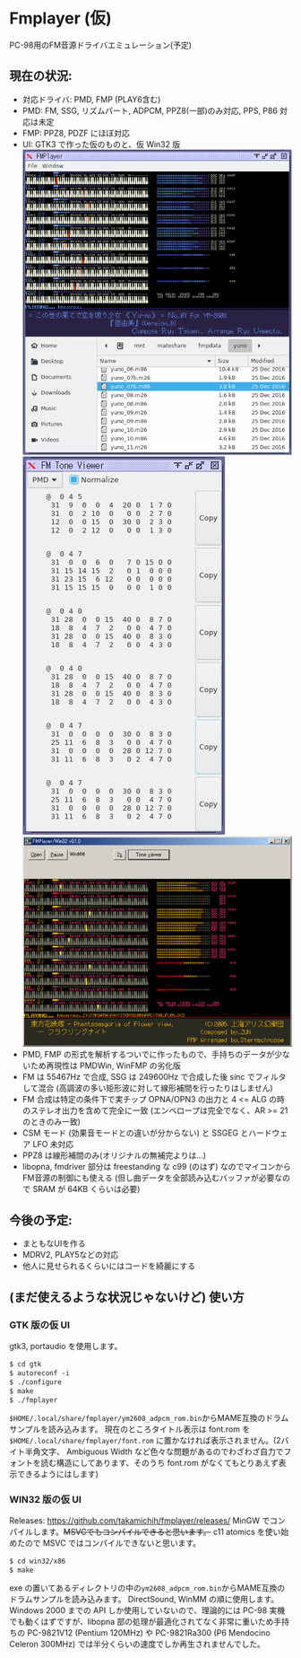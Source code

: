 # Fmplayer (仮)
PC-98用のFM音源ドライバエミュレーション(予定)

## 現在の状況:
* 対応ドライバ: PMD, FMP (PLAY6含む)
* PMD: FM, SSG, リズムパート, ADPCM, PPZ8(一部)のみ対応, PPS, P86 対応は未定
* FMP: PPZ8, PDZF にほぼ対応
* UI: GTK3 で作った仮のものと、仮 Win32 版
![gtk screenshot](/img/screenshot_gtk.png?raw=true)
![gtk toneviewer screenshot](/img/screenshot_gtk.toneview.png?raw=true)
![w2k screenshot](/img/screenshotw2k.png?raw=true)
* PMD, FMP の形式を解析するついでに作ったもので、手持ちのデータが少ないため再現性は PMDWin, WinFMP の劣化版
* FM は 55467Hz で合成, SSG は 249600Hz で合成した後 sinc でフィルタして混合 (高調波の多い矩形波に対して線形補間を行ったりはしません)
* FM 合成は特定の条件下で実チップ OPNA/OPN3 の出力と 4 <= ALG の時のステレオ出力を含めて完全に一致 (エンベロープは完全でなく、AR >= 21 のときのみ一致)
* CSM モード (効果音モードとの違いが分からない) と SSGEG とハードウェア LFO 未対応
* PPZ8 は線形補間のみ(オリジナルの無補完よりは…)
* libopna, fmdriver 部分は freestanding な c99 (のはず) なのでマイコンからFM音源の制御にも使える (但し曲データを全部読み込むバッファが必要なので SRAM が 64KB くらいは必要)

## 今後の予定:
* まともなUIを作る
* MDRV2, PLAY5などの対応
* 他人に見せられるくらいにはコードを綺麗にする

## (まだ使えるような状況じゃないけど) 使い方
### GTK 版の仮 UI
gtk3, portaudio を使用します。
```
$ cd gtk
$ autoreconf -i
$ ./configure
$ make
$ ./fmplayer
```
`$HOME/.local/share/fmplayer/ym2608_adpcm_rom.bin`からMAME互換のドラムサンプルを読み込みます。
現在のところタイトル表示は font.rom を `$HOME/.local/share/fmplayer/font.rom` に置かなければ表示されません。(2バイト半角文字、 Ambiguous Width など色々な問題があるのでわざわざ自力でフォントを読む構造にしてあります、そのうち font.rom がなくてもとりあえず表示できるようにはします)

### WIN32 版の仮 UI
Releases:
https://github.com/takamichih/fmplayer/releases/
MinGW でコンパイルします。~~MSVCでもコンパイルできると思います。~~ c11 atomics を使い始めたので MSVC ではコンパイルできないと思います。
```
$ cd win32/x86
$ make
```
exe の置いてあるディレクトリの中の`ym2608_adpcm_rom.bin`からMAME互換のドラムサンプルを読み込みます。
DirectSound, WinMM の順に使用します。Windows 2000 までの API しか使用していないので、理論的には PC-98 実機でも動くはずですが、libopna 部の処理が最適化されてなく非常に重いため手持ちの PC-9821V12 (Pentium 120MHz) や PC-9821Ra300 (P6 Mendocino Celeron 300MHz) では半分くらいの速度でしか再生されませんでした。
